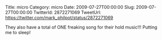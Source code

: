 Title: micro
Category: micro
Date: 2009-07-27T00:00:00
Slug: 2009-07-27T00:00:00
TwitterId: 2872271069
TweetUrl: https://twitter.com/mark_philpot/status/2872271069

They also have a total of ONE freaking song for their hold music!!! Putting me to sleep!